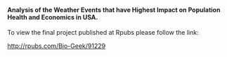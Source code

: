 #### Analysis of the Weather Events that have Highest Impact on Population Health and Economics in USA.

To view the final project published at Rpubs please follow the link:

http://rpubs.com/Bio-Geek/91229
